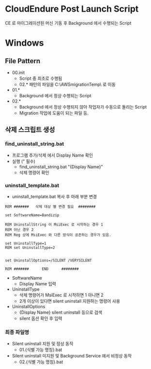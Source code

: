 # CloudEndure Post Launch Script
CE 로 마이그레이션된 머신 기동 후 Background 에서 수행되는 Script

# Windows
## File Pattern
- 00.init
    - Script 중 최초로 수행됨
    - 02.* 패턴의 파일을 C:\\AWSmigrationTemp\\ 로 이동
- 01.*
    - Background 에서 정상 수행되는 Script
- 02.*
    - Background 에서 정상 수행되지 않아 작업자가 수동으로 돌리는 Script
    - Migration 작업에 도움이 되는 파일 등.

## 삭제 스크립트 생성
### find_uninstall_string.bat
- 프로그램 추가/삭제 에서 Display Name 확인
- 실행 (" 필수)
    - find_uninstall_string.bat "{Display Name}"
    - 삭제 명령어 확인

### uninstall_template.bat
- uninstall_template.bat 복사 후 아래 부분 변경
```
REM #######   삭제 대상 별 변경 필요  ########

set SoftwareName=Bandizip

REM UninstallString 이 MsiExec 로 시작하는 경우 1
REM 아닌 경우 2
REM Reg 상에 MsiExec 와 다른 방식이 공존하는 경우가 있음.

set UninstallType=1
REM set UninstallType=2


set UninstallOptions=/SILENT /VERYSILENT

REM #######      END      ########
```
- SoftwareName
    - Display Name 입력
- UninstallType
    - 삭제 명령어가 MsiExec 로 시작하면 1 아니면 2
    - 2개 이상이 있다면 silent uninstall 지원하는 명령어 사용
- UninstallOptions
    - {Display Name} silent uninstall 등으로 검색
    - silent 옵션 확인 후 입력

### 최종 파일명
- Silent uninstall 지원 및 정상 동작
    - 01.{식별 가능 명칭}.bat
- Silent uninstall 미지원 및 Background Service 에서 비정상 동작
    - 02.{식별 가능 명칭}.bat
